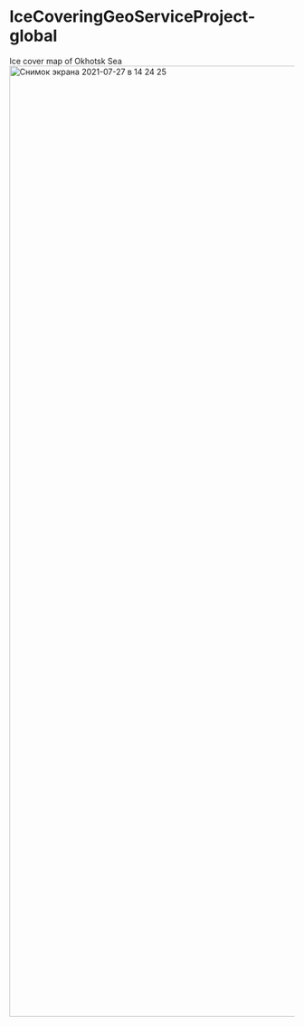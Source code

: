 # IceCoveringGeoServiceProject-global
Ice cover map of Okhotsk Sea
<img width="1680" alt="Снимок экрана 2021-07-27 в 14 24 25" src="https://user-images.githubusercontent.com/38878208/127145916-7340fa1e-95d3-4b1e-8834-4ab50020ee89.png">

